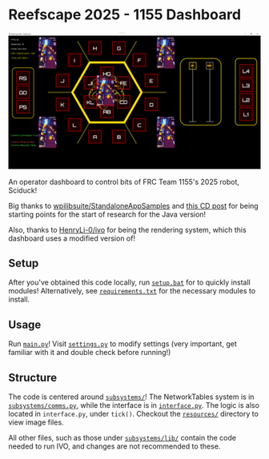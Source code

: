 # Reefscape 2025 - 1155 Dashboard

![](</image.png>)

An operator dashboard to control bits of FRC Team 1155's 2025 robot, Sciduck!

Big thanks to [wpilibsuite/StandaloneAppSamples](https://github.com/wpilibsuite/StandaloneAppSamples/tree/main) and [this CD post](https://www.chiefdelphi.com/t/problems-with-importing-wpilib-java/424464) for being starting points for the start of research for the Java version!

Also, thanks to [HenryLi-0/ivo](https://github.com/HenryLi-0/ivo/tree/main) for being the rendering system, which this dashboard uses a modified version of!

## Setup

After you've obtained this code locally, run [`setup.bat`](</setup.bat>) for to quickly install modules! Alternatively, see [`requirements.txt`](</requirements.txt>) for the necessary modules to install.

## Usage

Run [`main.py`](</main.py>)! Visit [`settings.py`](</settings.py>) to modify settings (very important, get familiar with it and double check before running!)

## Structure

The code is centered around [`subsystems/`](</subsystems/>)! The NetworkTables system is in [`subsystems/comms.py`](</subsystems/comms.py>), while the interface is in [`interface.py`](</subsystems/interface.py>). The logic is also located in `interface.py`, under `tick()`. Checkout the [`resources/`](</resources/>) directory to view image files. 

All other files, such as those under [`subsystems/lib/`](</subsystems/lib/>) contain the code needed to run IVO, and changes are not recommended to these.

